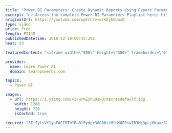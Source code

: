 ```yaml
---
title: "Power BI Parameters: Create Dynamic Reports Using Report Parameters"
excerpt: "👉 Access the complete Power BI Parameters Playlist here: https://www.youtube.com/watch?v=wrKEyhSUaxQ&list=PL7GQQXV5Z8ecKZvJeX4S6mw-ov3tD2-lW&index=2 👉 Build Financial Dashboard Step-by-Step https://www.youtube.com/watch?v=1WQ2cayxjTo&index=3&list=PL7GQQXV5Z8efbHd_ITKTALtncsqhBAqZt 👉 Download Power"
originalUrl: https://youtube.com/watch?v=wrKEyhSUaxQ
type: video
price: Free
length: PT14M
publishedDateTime: 2018-12-19T00:43:29Z
heat: 53

featuredContent: "<iframe width=\"800\" height=\"500\" frameborder=\"0\" src=\"https://www.youtube.com/embed/wrKEyhSUaxQ\" allow=\"accelerometer; autoplay; encrypted-media; gyroscope; picture-in-picture\" allowfullscreen></iframe>"

provider:
  name: Learn Power BI
  domain: learnpowerbi.com

topics:
  - Power BI

images:
  - url: https://i.ytimg.com/vi/wrKEyhSUaxQ/maxresdefault.jpg
    width: 1280
    height: 720
    isCached: true

secured: "5TiIytsVY1ypFACFMThYRa8lPydgr38GR6tiMlHK0EP+wIR3Mj3pLj6KwxzSDOjJqVrSuay4/ZSrGuKawyZ3GPYMqmR5ndOKtOS9tuD2Y4L6AfNi6lzn0kp0iIR4F/Zjv2BOzhnlgdWHnPRUtGLzSb5ZFeGqo+CG436zVsDxysSjXJm7hEUvxBAKFTAw/zOJQlWwPD65oXQmQAYWHg6LbQS7nutXY6mWhHICxDDBwe1QWTrr8xZIMYlGXCmPYEyxHnoUZFWpp17Z/WrRHC3jISriMnJTtI6PvNJkzceFz7+R2UFwQ820Q2mLutEt8f+SEbRa3loPOPUpSW7icwf2oHPTNNMFDoStfuaG+aU0MgsODDukn78jHrMGowoCxTnIRWaAAjftwopyQoBZVwPTTO7JW3nwEYPm0OB8vyeM7o4=;yV43hrEbeWp44lwmXJahHw=="
---
```


